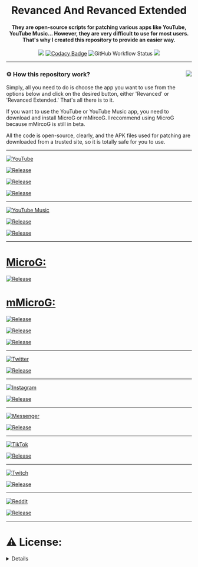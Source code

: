 <h1 align="center">
  <br>
  Revanced And Revanced Extended
  <br>
</h1>

<h4 align="center">
They are open-source scripts for patching various apps like YouTube, YouTube Music... However, they are very difficult to use for most users. That's why I created this repository to provide an easier way.
</h4>

<div align="center">

[![](https://visitcount.itsvg.in/api?id=Fioren&label=Visitors&color=6&icon=5&pretty=true)](https://github.com/FiorenMas/Revanced-And-Revanced-Extended-Non-Root)
[![Codacy Badge](https://app.codacy.com/project/badge/Grade/ea7a68dbfe8b4429ad8f84e49d3a4173)](https://app.codacy.com/gh/FiorenMas/Revanced-And-Revanced-Extended-Non-Root/dashboard?utm_source=gh&utm_medium=referral&utm_content=&utm_campaign=Badge_grade)
![GitHub Workflow Status](https://img.shields.io/github/actions/workflow/status/fiorenmas/Revanced-And-Revanced-Extended-Non-Root/patch.yml)
[![](https://img.shields.io/badge/Telegram-2CA5E0)](https://t.me/fioren374)
  
</div>

---
### ⚙️ How this repository work?<img src="https://i.imgur.com/cBlTGBt.png" align="right" />
Simply, all you need to do is choose the app you want to use from the options below and click on the desired button, either 'Revanced' or 'Revanced Extended.' That's all there is to it.

If you want to use the YouTube or YouTube Music app, you need to download and install MicroG or mMircoG. I recommend using MicroG because mMircoG is still in beta.

All the code is open-source, clearly, and the APK files used for patching are downloaded from a trusted site, so it is totally safe for you to use.

---
[![YouTube](https://img.shields.io/badge/YouTube-%23FF0000.svg?style=for-the-badge&logo=YouTube&logoColor=white)](https://play.google.com/store/apps/details?id=com.google.android.youtube)

[![Release](https://img.shields.io/github/downloads/FiorenMas/Revanced-And-Revanced-Extended-Non-Root/all/total?label=Revanced%20Extended&style=for-the-badge)](https://github.com/FiorenMas/Revanced-And-Revanced-Extended-Non-Root/releases/download/all/youtube-revanced-extended.apk) 

[![Release](https://img.shields.io/github/downloads/FiorenMas/Revanced-And-Revanced-Extended-Non-Root/all/total?label=Revanced&style=for-the-badge)](https://github.com/FiorenMas/Revanced-And-Revanced-Extended-Non-Root/releases/download/all/youtube-revanced.apk)

[![Release](https://img.shields.io/github/downloads/fiorenmas/Revanced-And-Revanced-Extended-Non-Root/all/total?label=Revanced%20Extended%20for%20Android%206%20%26%207&style=for-the-badge)](https://github.com/FiorenMas/Revanced-And-Revanced-Extended-Non-Root/releases/download/all/youtube-revanced-extended-android-6-7.apk)

---

[![YouTube Music](https://img.shields.io/badge/YouTube_Music-FF0000?style=for-the-badge&logo=youtube-music&logoColor=white)](https://play.google.com/store/apps/details?id=com.google.android.apps.youtube.music)

[![Release](https://img.shields.io/github/downloads/FiorenMas/Revanced-And-Revanced-Extended-Non-Root/all/total?label=Revanced%20Extended&style=for-the-badge)](https://github.com/FiorenMas/Revanced-And-Revanced-Extended-Non-Root/releases/download/all/youtube-music-revanced-extended.apk) 

[![Release](https://img.shields.io/github/downloads/FiorenMas/Revanced-And-Revanced-Extended-Non-Root/all/total?label=Revanced&style=for-the-badge)](https://github.com/FiorenMas/Revanced-And-Revanced-Extended-Non-Root/releases/download/all/youtube-music-revanced.apk)

---

# [MicroG:](https://github.com/inotia00/VancedMicroG)

[![Release](https://img.shields.io/github/v/release/inotia00/vancedmicrog?label=All-arch&style=for-the-badge)](https://github.com/inotia00/VancedMicroG/releases/latest/download/microg.apk)

# [mMicroG:](https://github.com/inotia00/mMicroG/)
[![Release](https://img.shields.io/github/v/release/inotia00/vancedmicrog?label=All-arch&style=for-the-badge)](https://github.com/inotia00/mMicroG/releases/latest/download/microg.apk)

[![Release](https://img.shields.io/github/v/release/inotia00/vancedmicrog?label=arm64-v8a&style=for-the-badge)](https://github.com/inotia00/mMicroG/releases/latest/download/microg_arm64-v8a.apk)
  
[![Release](https://img.shields.io/github/v/release/inotia00/vancedmicrog?label=armeabi-v7a&style=for-the-badge)](https://github.com/inotia00/mMicroG/releases/latest/download/microg_armeabi-v7a.apk)

---

[![Twitter](https://img.shields.io/badge/Twitter-%231DA1F2.svg?style=for-the-badge&logo=Twitter&logoColor=white)](https://play.google.com/store/apps/details?id=com.twitter.android)

[![Release](https://img.shields.io/github/downloads/FiorenMas/Revanced-And-Revanced-Extended-Non-Root/all/total?label=Revanced&style=for-the-badge)](https://github.com/FiorenMas/Revanced-And-Revanced-Extended-Non-Root/releases/download/all/twitter-revanced.apk)

---

[![Instagram](https://img.shields.io/badge/Instagram-%23E4405F.svg?style=for-the-badge&logo=Instagram&logoColor=white)](https://play.google.com/store/apps/details?id=com.instagram.android)

[![Release](https://img.shields.io/github/downloads/FiorenMas/Revanced-And-Revanced-Extended-Non-Root/all/total?label=Revanced&style=for-the-badge)](https://github.com/FiorenMas/Revanced-And-Revanced-Extended-Non-Root/releases/download/all/instagram-revanced.apk)

---

[![Messenger](https://img.shields.io/badge/Messenger-00B2FF?style=for-the-badge&logo=messenger&logoColor=white)](https://play.google.com/store/apps/details?id=com.facebook.orca)

[![Release](https://img.shields.io/github/downloads/FiorenMas/Revanced-And-Revanced-Extended-Non-Root/all/total?label=Revanced&style=for-the-badge)](https://github.com/FiorenMas/Revanced-And-Revanced-Extended-Non-Root/releases/download/all/messenger-revanced.apk)

---

[![TikTok](https://img.shields.io/badge/TikTok-%23000000.svg?style=for-the-badge&logo=TikTok&logoColor=white)](https://play.google.com/store/apps/details?id=com.ss.android.ugc.trill)

[![Release](https://img.shields.io/github/downloads/FiorenMas/Revanced-And-Revanced-Extended-Non-Root/all/total?label=Revanced&style=for-the-badge)](https://github.com/FiorenMas/Revanced-And-Revanced-Extended-Non-Root/releases/download/all/tiktok-revanced.apk)

---

[![Twitch](https://img.shields.io/badge/Twitch-%239146FF.svg?style=for-the-badge&logo=Twitch&logoColor=white)](https://play.google.com/store/apps/details?id=tv.twitch.android.app)

[![Release](https://img.shields.io/github/downloads/FiorenMas/Revanced-And-Revanced-Extended-Non-Root/all/total?label=Revanced&style=for-the-badge)](https://github.com/FiorenMas/Revanced-And-Revanced-Extended-Non-Root/releases/download/all/twitch-revanced.apk)

---

[![Reddit](https://img.shields.io/badge/Reddit-%23FF4500.svg?style=for-the-badge&logo=Reddit&logoColor=white)](https://play.google.com/store/apps/details?id=com.reddit.frontpage)

[![Release](https://img.shields.io/github/downloads/FiorenMas/Revanced-And-Revanced-Extended-Non-Root/all/total?label=Revanced&style=for-the-badge)](https://github.com/FiorenMas/Revanced-And-Revanced-Extended-Non-Root/releases/download/all/reddit-revanced.apk)

---

# ⚠️ License:
<details>

[@luxysiv](https://github.com/luxysiv/yt-revanced-nonroot) - [GPL-3.0](https://github.com/luxysiv/revanced-nonroot/blob/main/LICENSE)

[Revanced Patches](https://github.com/revanced/revanced-patches) - [GPL-3.0](https://github.com/revanced/revanced-patches/blob/main/LICENSE)

[Revanced Extended Patches](https://github.com/inotia00/revanced-patches/tree/revanced-extended) - [GPL-3.0](https://github.com/inotia00/revanced-patches/blob/revanced-extended/LICENSE)

[Revanced Extended for Android 6 & 7 Patches](https://github.com/kitadai31/revanced-patches-android6-7/tree/revanced-extended) - [GPL-3.0](https://github.com/kitadai31/revanced-patches-android6-7/blob/revanced-extended/LICENSE)

[Markdown Badges](https://github.com/Ileriayo/markdown-badges) - [MIT](https://github.com/Ileriayo/markdown-badges/blob/master/LICENSE)

[Revanced CLI](https://github.com/revanced/revanced-cli) - [GPL-3.0](https://github.com/revanced/revanced-cli/blob/main/LICENSE)

[Revanced Integrations](https://github.com/revanced/revanced-integrations) - [GPL-3.0](https://github.com/revanced/revanced-integrations/blob/main/LICENSE)

[Revanced Extended CLI](https://github.com/inotia00/revanced-cli) - [GPL-3.0](https://github.com/inotia00/revanced-cli/blob/main/LICENSE)

[Revanced Extended Integrations](https://github.com/inotia00/revanced-integrations) - [GPL-3.0](https://github.com/inotia00/revanced-integrations/blob/main/LICENSE)

[Revanced Extended for Android 6 & 7 Integrations](https://github.com/kitadai31/revanced-integrations) - [GPL-3.0](https://github.com/kitadai31/revanced-integrations/blob/revanced-extended/LICENSE)

</details>
